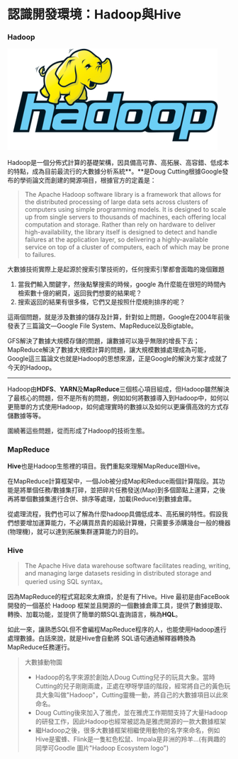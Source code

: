 # 認識開發環境：Hadoop與Hive

### Hadoop

![](../../.gitbook/assets/hadoop-logo-475x230.png)

Hadoop是一個分佈式計算的基礎架構，因具備高可靠、高拓展、高容錯、低成本的特點，成為目前最流行的大數據分析系統**。**是Doug Cutting根據Google發布的學術論文而創建的開源項目，根據官方的定義是：

> The Apache Hadoop software library is a framework that allows for the distributed processing of large data sets across clusters of computers using simple programming models. It is designed to scale up from single servers to thousands of machines, each offering local computation and storage. Rather than rely on hardware to deliver high-availability, the library itself is designed to detect and handle failures at the application layer, so delivering a highly-available service on top of a cluster of computers, each of which may be prone to failures.

大數據技術實際上是起源於搜索引擎技術的，任何搜索引擎都會面臨的幾個難題

1. 當我們輸入關鍵字，然後點擊搜索的時候，google 為什麼能在很短的時間內檢索數十億的網頁，返回我們想要的結果呢？
2. 搜索返回的結果有很多條，它們又是按照什麼規則排序的呢？

這兩個問題，就是涉及數據的儲存及計算，針對如上問題，Google在2004年前後發表了三篇論文—Google File System、MapReduce以及Bigtable。

GFS解決了數據大規模存儲的問題，讓數據可以幾乎無限的增長下去； MapReduce解決了數據大規模計算的問題，讓大規模數據處理成為可能，Google這三篇論文也就是Hadoop的思想來源，正是Google的解決方案才成就了今天的Hadoop。

***

Hadoop由**HDFS**、**YARN**及**MapReduce**三個核心項目組成，但Hadoop雖然解決了最核心的問題，但不是所有的問題，例如如何將數據導入到Hadoop中，如何以更簡單的方式使用Hadoop，如何處理實時的數據以及如何以更廉價高效的方式存儲數據等等。

圍繞著這些問題，從而形成了Hadoop的技術生態。

### **MapReduce**

**Hive**也是Hadoop生態裡的項目。我們重點來理解MapReduce跟Hive。

在MapReduce計算框架中，一個Job被分成Map和Reduce兩個計算階段。其功能是將單個任務/數據集打碎，並把碎片任務發送(Map)到多個節點上運算，之後再將單個數據集進行合併、排序等處理，加載(Reduce)到數據倉庫。

從處理流程，我們也可以了解為什麼hadoop具備低成本、高拓展的特性。假設我們想要增加運算能力，不必購買昂貴的超級計算機，只需要多添購幾台一般的機器(物理機)，就可以達到拓展集群運算能力的目的。

### Hive

> The Apache Hive data warehouse software facilitates reading, writing, and managing large datasets residing in distributed storage and queried using SQL syntax。

因為MapReduce的程式寫起來太麻煩，於是有了Hive。Hive 最初是由FaceBook開發的一個基於 Hadoop 框架並且開源的一個數據倉庫工具，提供了數據提取、轉換、加載功能，並提供了簡單的類SQL査詢語言，稱為**HQL**。

如此一來，讓熟悉SQL但不會編程MapReduce程序的人，也能使用Hadoop進行處理數據。白話來說，就是Hive會自動將 SQL语句通過解釋器轉換為 MapReduce任務運行。





> 大數據動物園
>
> * Hadoop的名字來源於創始人Doug Cutting兒子的玩具大象。當時Cutting的兒子剛剛兩歲，正處在咿呀學語的階段，經常將自己的黃色玩具大象叫做"Hadoop"，Cutting靈機一動，將自己的大數據項目以此來命名。
> * Doug Cutting後來加入了雅虎，並在雅虎工作期間支持了大量Hadoop的研發工作，因此Hadoop也經常被認為是雅虎開源的一款大數據框架
> * 繼Hadoop之後，很多大數據框架相繼使用動物的名字來命名，例如Hive是蜜蜂、Flink是一隻紅色松鼠、Impala是非洲的羚羊...(有興趣的同學可Goodle 圖片"Hadoop Ecosystem logo")

